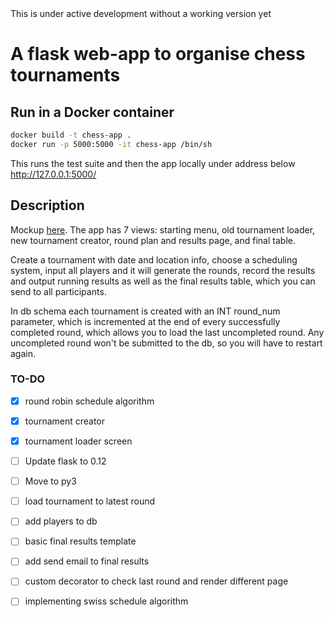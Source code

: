 <aside class="warning">
This is under active development without a working version yet
</aside>

# A flask web-app to organise chess tournaments 


## Run in a Docker container

```bash
docker build -t chess-app .
docker run -p 5000:5000 -it chess-app /bin/sh
```

This runs the test suite and then the app locally under address below
http://127.0.0.1:5000/


## Description

Mockup [here](https://moqups.com/pe3v4/7xozNp9y). The app has 7 views: starting menu, old tournament loader, new tournament creator, round plan and results page, and final table.

Create a tournament with date and location info, choose a scheduling system, input all players and it will generate the rounds, record the results and output running results as well as the final results table, which you can send to all participants. 

In db schema each tournament is created with an INT round_num parameter, which is incremented at the end of every successfully completed round, which allows you to load the last uncompleted round. Any uncompleted round won't be submitted to the db, so you will have to restart again. 


### TO-DO

- [x] round robin schedule algorithm
- [x] tournament creator
- [x] tournament loader screen
- [ ] Update flask to 0.12
- [ ] Move to py3
- [ ] load tournament to latest round 
- [ ] add players to db
- [ ] basic final results template 
- [ ] add send email to final results
- [ ] custom decorator to check last round and render different page
- [ ] implementing swiss schedule algorithm

